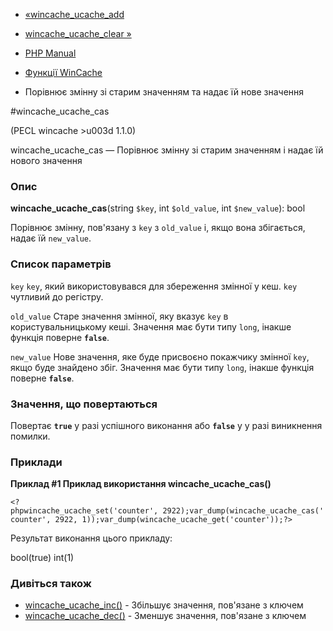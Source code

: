 - [«wincache_ucache_add](function.wincache-ucache-add.md)
- [wincache_ucache_clear »](function.wincache-ucache-clear.md)

- [PHP Manual](index.md)
- [Функції WinCache](ref.wincache.md)
- Порівнює змінну зі старим значенням та надає їй нове
значення

#wincache_ucache_cas

(PECL wincache \>u003d 1.1.0)

wincache_ucache_cas — Порівнює змінну зі старим значенням і
надає їй нового значення

### Опис

**wincache_ucache_cas**(string `$key`, int `$old_value`, int
`$new_value`): bool

Порівнює змінну, пов'язану з `key` з `old_value` і, якщо вона
збігається, надає їй `new_value`.

### Список параметрів

`key`
`key`, який використовувався для збереження змінної у кеш. `key`
чутливий до регістру.

`old_value`
Старе значення змінної, яку вказує `key` в
користувальницькому кеші. Значення має бути типу `long`, інакше функція
поверне **`false`**.

`new_value`
Нове значення, яке буде присвоєно покажчику змінної `key`, якщо
буде знайдено збіг. Значення має бути типу `long`, інакше
функція поверне **`false`**.

### Значення, що повертаються

Повертає **`true`** у разі успішного виконання або **`false`** у
у разі виникнення помилки.

### Приклади

**Приклад #1 Приклад використання **wincache_ucache_cas()****

`<?phpwincache_ucache_set('counter', 2922);var_dump(wincache_ucache_cas('counter', 2922, 1));var_dump(wincache_ucache_get('counter'));?> `

Результат виконання цього прикладу:

bool(true)
int(1)

### Дивіться також

- [wincache_ucache_inc()](function.wincache-ucache-inc.md) -
Збільшує значення, пов'язане з ключем
- [wincache_ucache_dec()](function.wincache-ucache-dec.md) -
Зменшує значення, пов'язане з ключем
